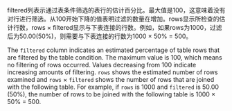 filtered列表示通过表条件筛选的表行的估计百分比。最大值是100，这意味着没有对行进行筛选。从100开始下降的值表明过滤的数量在增加。rows显示所检查的估计行数，rows × filtered显示与下表连接的行数。例如，如果rows为1000，过滤后为50.00(50%)，则需要与下表连接的行数为1000 × 50% = 500。

The `filtered` column indicates an estimated percentage of table rows that are filtered by the table condition. The maximum value is 100, which means no filtering of rows occurred. Values decreasing from 100 indicate increasing amounts of filtering. `rows` shows the estimated number of rows examined and `rows` × `filtered` shows the number of rows that are joined with the following table. For example, if `rows` is 1000 and `filtered` is 50.00 (50%), the number of rows to be joined with the following table is 1000 × 50% = 500.

